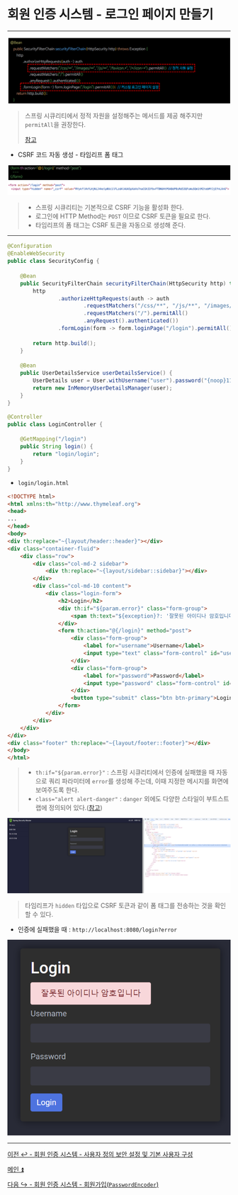 # 회원 인증 시스템 - 로그인 페이지 만들기

---

![img.png](image/img.png)

> 스프링 시큐리티에서 정적 자원을 설정해주는 메서드를 제공 해주지만 `permitAll`을 권장한다.
> 
> [참고](https://github.com/genesis12345678/TIL/blob/main/Spring/security/AuthorizeProcess/StaticResource.md)

- CSRF 코드 자동 생성 - 타임리프 폼 태그

![img_1.png](image/img_1.png)

> - 스프링 시큐리티는 기본적으로 CSRF 기능을 활성화 한다.
> - 로그인에 HTTP Method는 `POST` 이므로 CSRF 토큰을 필요로 한다.
> - 타임리프의 폼 태그는 CSRF 토큰을 자동으로 생성해 준다.

---

```java
@Configuration
@EnableWebSecurity
public class SecurityConfig {

    @Bean
    public SecurityFilterChain securityFilterChain(HttpSecurity http) throws Exception {
        http
                .authorizeHttpRequests(auth -> auth
                        .requestMatchers("/css/**", "/js/**", "/images/**", "/webjars/**", "/favicon.*", "/*/icon-*").permitAll() //정적 자원 관리
                        .requestMatchers("/").permitAll()
                        .anyRequest().authenticated())
                .formLogin(form -> form.loginPage("/login").permitAll()); //커스텀 로그인 페이지

        return http.build();
    }

    @Bean
    public UserDetailsService userDetailsService() {
        UserDetails user = User.withUsername("user").password("{noop}1111").roles("USER").build();
        return new InMemoryUserDetailsManager(user);
    }
}
```
```java
@Controller
public class LoginController {

    @GetMapping("/login")
    public String login() {
        return "login/login";
    }
}
```

- `login/login.html`

```html
<!DOCTYPE html>
<html xmlns:th="http://www.thymeleaf.org">
<head>
...
</head>
<body>
<div th:replace="~{layout/header::header}"></div>
<div class="container-fluid">
    <div class="row">
        <div class="col-md-2 sidebar">
            <div th:replace="~{layout/sidebar::sidebar}"></div>
        </div>
        <div class="col-md-10 content">
            <div class="login-form">
                <h2>Login</h2>
                <div th:if="${param.error}" class="form-group">
                    <span th:text="${exception}?: '잘못된 아이디나 암호입니다'" class="alert alert-danger"></span>
                </div>
                <form th:action="@{/login}" method="post">
                    <div class="form-group">
                        <label for="username">Username</label>
                        <input type="text" class="form-control" id="username" name="username" required>
                    </div>
                    <div class="form-group">
                        <label for="password">Password</label>
                        <input type="password" class="form-control" id="password" name="password" required>
                    </div>
                    <button type="submit" class="btn btn-primary">Login</button>
                </form>
            </div>
        </div>
    </div>
</div>
<div class="footer" th:replace="~{layout/footer::footer}"></div>
</body>
</html>
```
> - `th:if="${param.error}"` : 스프링 시큐리티에서 인증에 실패했을 때 자동으로 쿼리 파라미터에 `error`를 생성해 주는데, 이때 지정한 메시지를 화면에 보여주도록 한다.
> - `class="alert alert-danger"` : `danger` 외에도 다양한 스타일이 부트스트랩에 정의되어 있다.([참고](https://getbootstrap.com/docs/4.0/components/alerts/#examples))

![img_2.png](image/img_2.png)

> 타임리프가 `hidden` 타입으로 CSRF 토큰과 같이 폼 태그를 전송하는 것을 확인할 수 있다.

- 인증에 실패했을 때 : `http://localhost:8080/login?error`

![img_3.png](image/img_3.png)

---

[이전 ↩️ - 회원 인증 시스템 - 사용자 정의 보안 설정 및 기본 사용자 구성](https://github.com/genesis12345678/TIL/blob/main/Spring/security/Projects/%ED%9A%8C%EC%9B%90_%EC%9D%B8%EC%A6%9D_%EC%8B%9C%EC%8A%A4%ED%85%9C/%EB%B3%B4%EC%95%88%EC%84%A4%EC%A0%95/Main.md)

[메인 ⏫](https://github.com/genesis12345678/TIL/blob/main/Spring/security/main.md)

[다음 ↪️ - 회원 인증 시스템 - 회원가입(`PasswordEncoder`)](https://github.com/genesis12345678/TIL/blob/main/Spring/security/Projects/%ED%9A%8C%EC%9B%90_%EC%9D%B8%EC%A6%9D_%EC%8B%9C%EC%8A%A4%ED%85%9C/%ED%9A%8C%EC%9B%90%EA%B0%80%EC%9E%85/Main.md)